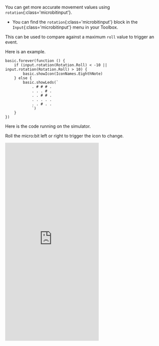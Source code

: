 You can get more accurate movement values using `rotation`{:class='microbitinput'}.

- You can find the `rotation`{:class='microbitinput'} block in the `Input`{:class='microbitinput'} menu in your Toolbox.

This can be used to compare against a maximum `roll` value to trigger an event.

Here is an example.

```microbit
basic.forever(function () {
    if (input.rotation(Rotation.Roll) < -10 || input.rotation(Rotation.Roll) > 10) {
        basic.showIcon(IconNames.EighthNote)
    } else {
        basic.showLeds(`
            . # # # .
            . . . # .
            . . # # .
            . . . . .
            . . # . .
            `)
    }
})
```

Here is the code running on the simulator.

Roll the micro:bit left or right to trigger the icon to change. <br>

<div style="position:relative;height:0;padding-bottom:127%;overflow:hidden;"><iframe style="position:absolute;top:0;left:0;width:60%;height:100%;" src="https://makecode.microbit.org/---run?id=_gzvM5a8MgA4f" allowfullscreen="allowfullscreen" sandbox="allow-popups allow-forms allow-scripts allow-same-origin" frameborder="0"></iframe></div>
